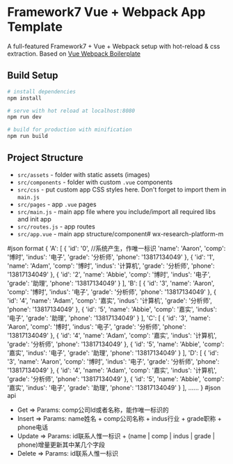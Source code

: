 # Framework7 Vue + Webpack App Template

A full-featured Framework7 + Vue + Webpack setup with hot-reload & css extraction. Based on [Vue Webpack Boilerplate](https://github.com/vuejs-templates/webpack)

## Build Setup

``` bash
# install dependencies
npm install

# serve with hot reload at localhost:8080
npm run dev

# build for production with minification
npm run build
```

## Project Structure

* `src/assets` - folder with static assets (images)
* `src/components` - folder with custom `.vue` components
* `src/css` - put custom app CSS styles here. Don't forget to import them in `main.js`
* `src/pages` - app `.vue` pages
* `src/main.js` - main app file where you include/import all required libs and init app
* `src/routes.js` - app routes
* `src/app.vue` - main app structure/component# wx-research-platform-m

#json format
{
  'A': [
    {
      'id': '0', //系统产生，作唯一标识
      'name': 'Aaron',
      'comp': '博时',
      'indus': '电子',
      'grade': '分析师',
      'phone': '13817134049'
    },
    {
      'id': '1',
      'name': 'Adam',
      'comp': '博时',
      'indus': '计算机',
      'grade': '分析师',
      'phone': '13817134049'
    },
    {
      'id': '2',
      'name': 'Abbie',
      'comp': '博时',
      'indus': '电子',
      'grade': '助理',
      'phone': '13817134049'
    }
  ],
  'B': [
    {
      'id': '3',
      'name': 'Aaron',
      'comp': '博时',
      'indus': '电子',
      'grade': '分析师',
      'phone': '13817134049'
    },
    {
      'id': '4',
      'name': 'Adam',
      'comp': '嘉实',
      'indus': '计算机',
      'grade': '分析师',
      'phone': '13817134049'
    },
    {
      'id': '5',
      'name': 'Abbie',
      'comp': '嘉实',
      'indus': '电子',
      'grade': '助理',
      'phone': '13817134049'
    }
  ],
  'C': [
    {
      'id': '3',
      'name': 'Aaron',
      'comp': '博时',
      'indus': '电子',
      'grade': '分析师',
      'phone': '13817134049'
    },
    {
      'id': '4',
      'name': 'Adam',
      'comp': '嘉实',
      'indus': '计算机',
      'grade': '分析师',
      'phone': '13817134049'
    },
    {
      'id': '5',
      'name': 'Abbie',
      'comp': '嘉实',
      'indus': '电子',
      'grade': '助理',
      'phone': '13817134049'
    }
  ],
  'D': [
    {
      'id': '3',
      'name': 'Aaron',
      'comp': '博时',
      'indus': '电子',
      'grade': '分析师',
      'phone': '13817134049'
    },
    {
      'id': '4',
      'name': 'Adam',
      'comp': '嘉实',
      'indus': '计算机',
      'grade': '分析师',
      'phone': '13817134049'
    },
    {
      'id': '5',
      'name': 'Abbie',
      'comp': '嘉实',
      'indus': '电子',
      'grade': '助理',
      'phone': '13817134049'
    }
  ],
  ......
}
#json api
* Get => Params: comp公司Id或者名称，能作唯一标识的
* Insert => Params: name姓名 + comp公司名称 + indus行业 + grade职称 + phone电话
* Update => Params: id联系人惟一标识 + (name | comp | indus | grade | phone)增量更新其中某几个字段
* Delete => Params: id联系人惟一标识

